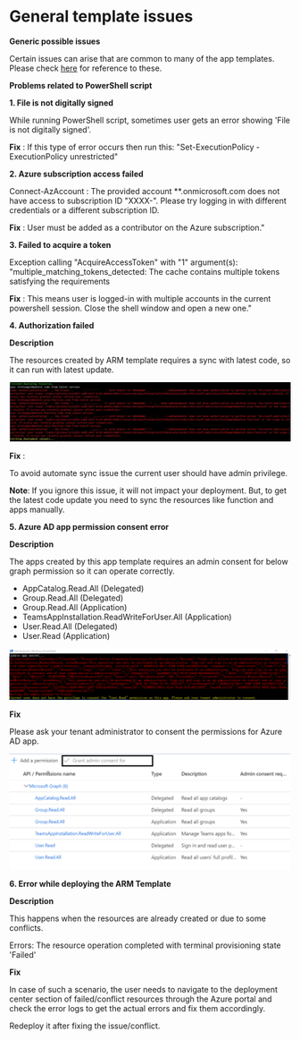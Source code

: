 # **General template issues**

**Generic possible issues**

Certain issues can arise that are common to many of the app templates. Please check [here](https://github.com/OfficeDev/microsoft-teams-stickers-app/wiki/Troubleshooting)  for reference to these.

**Problems related to PowerShell script**

**1. File is not digitally signed**

While running PowerShell script, sometimes user gets an error showing &#39;File is not digitally signed&#39;.

**Fix** : If this type of error occurs then run this: &quot;Set-ExecutionPolicy -ExecutionPolicy unrestricted&quot;

**2. Azure subscription access failed**

Connect-AzAccount : The provided account \*\*.onmicrosoft.com does not have access to subscription ID &quot;XXXX-&quot;. Please try logging in with different credentials or a different subscription ID.

**Fix** : User must be added as a contributor on the Azure subscription.&quot;

**3. Failed to acquire a token**

Exception calling &quot;AcquireAccessToken&quot; with &quot;1&quot; argument(s): &quot;multiple\_matching\_tokens\_detected: The cache contains multiple tokens satisfying the requirements

**Fix** : This means user is logged-in with multiple accounts in the current powershell session. Close the shell window and open a new one.&quot;

**4. Authorization failed**

**Description**

The resources created by ARM template requires a sync with latest code, so it can run with latest update.

![Powershell deployment guide](images/Authorization_failed.png)

**Fix** :

To avoid automate sync issue the current user should have admin privilege.

**Note**: If you ignore this issue, it will not impact your deployment. But, to get the latest code update you need to sync the resources like function and apps manually. 


**5. Azure AD app permission consent error**

**Description**

The apps created by this app template requires an admin consent for below graph permission so it can operate correctly.
* AppCatalog.Read.All (Delegated)
* Group.Read.All (Delegated)
* Group.Read.All (Application)
* TeamsAppInstallation.ReadWriteForUser.All (Application)
* User.Read.All (Delegated)
* User.Read (Application)

![Powershell deployment guide](images/consent_error.png)

**Fix**

Please ask your tenant administrator to consent the permissions for Azure AD app.

![Powershell deployment guide](images/graph_access.png)

**6. Error while deploying the ARM Template**

**Description**

This happens when the resources are already created or due to some conflicts.

Errors: The resource operation completed with terminal provisioning state &#39;Failed&#39;

**Fix**

In case of such a scenario, the user needs to navigate to the deployment center section of failed/conflict resources through the Azure portal and check the error logs to get the actual errors and fix them accordingly.

Redeploy it after fixing the issue/conflict.